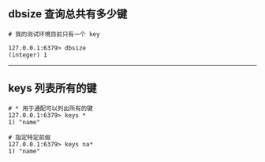 ## dbsize 查询总共有多少键
```redis
# 我的测试环境目前只有一个 key

127.0.0.1:6379> dbsize
(integer) 1
```
---

## keys 列表所有的键
```
# * 用于通配可以列出所有的键
127.0.0.1:6379> keys *
1) "name"

# 指定特定前缀
127.0.0.1:6379> keys na*
1) "name"

```